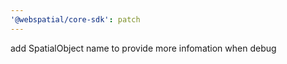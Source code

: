 ```yaml
---
'@webspatial/core-sdk': patch
---
```


add SpatialObject name to provide more infomation when debug
